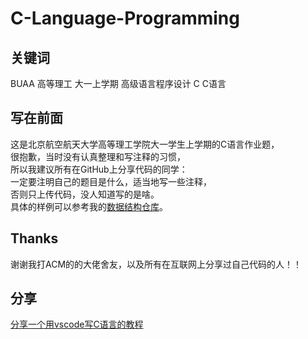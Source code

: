 # C-Language-Programming

## 关键词

BUAA 高等理工 大一上学期 高级语言程序设计 C C语言

## 写在前面

这是北京航空航天大学高等理工学院大一学生上学期的C语言作业题，  
很抱歉，当时没有认真整理和写注释的习惯，  
所以我建议所有在GitHub上分享代码的同学：  
一定要注明自己的题目是什么，适当地写一些注释，  
否则只上传代码，没人知道写的是啥。  
具体的样例可以参考我的[数据结构仓库](https://github.com/rfhits/Data-Structure-BUAA)。

## Thanks

谢谢我打ACM的的大佬舍友，以及所有在互联网上分享过自己代码的人！！

## 分享

[分享一个用vscode写C语言的教程](https://zhuanlan.zhihu.com/p/147366852)
